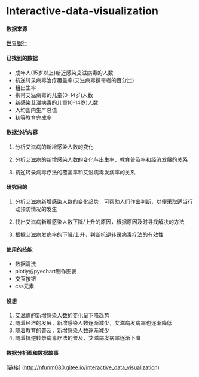 # Interactive-data-visualization

#### 数据来源

[世界银行](https://data.worldbank.org.cn/)

#### 已找到的数据
+ 成年人(15岁以上)新近感染艾滋病毒的人数
+ 抗逆转录病毒治疗覆盖率(艾滋病毒携带者的百分比)
+ 粗出生率
+ 携带艾滋病毒的儿童(0-14岁)人数
+ 新感染艾滋病毒的儿童(0-14岁)人数
+ 人均国内生产总值
+ 初等教育完成率


#### 数据分析内容

1. 分析艾滋病的新增感染人数的变化

2. 分析艾滋病的新增感染人数的变化与出生率、教育普及率和经济发展的关系

3. 抗逆转录病毒疗法的覆盖率和艾滋病毒发病率的关系

#### 研究目的

1. 分析艾滋病新增感染人数的变化趋势，可帮助人们作出判断，以便采取适当行动预防情况的发生

2. 找出艾滋病新增感染人数下降/上升的原因，根据原因及时寻找解决的方法

3. 根据艾滋病发病率的下降/上升，判断抗逆转录病毒疗法的有效性

#### 使用的技能
+ 数据清洗
+ plotly或pyechart制作图表
+ 交互按钮
+ css元素

#### 设想
1. 艾滋病的新增感染人数的变化呈下降趋势
2. 随着经济的发展，新增感染人数逐渐减少，艾滋病发病率也逐渐降低
3. 随着教育的普及，新增感染人数逐渐减少
4. 随着抗逆转录病毒疗法的普及，艾滋病发病率逐渐下降


#### 数据分析图和数据故事
[链接] (http://nfunm080.gitee.io/interactive_data_visualization)
